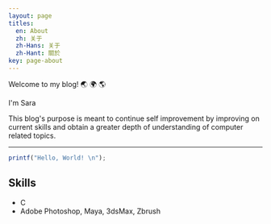 ```yaml
---
layout: page
titles:
  en: About
  zh: 关于
  zh-Hans: 关于
  zh-Hant: 關於
key: page-about
---
```


Welcome to my blog! :earth_asia: :earth_africa: :earth_americas:

I'm Sara

This blog's purpose is meant to continue self improvement by improving on current skills and obtain a greater depth of understanding of computer related topics. 

---

```javascript
printf("Hello, World! \n");
```

## Skills

- C
- Adobe Photoshop, Maya, 3dsMax, Zbrush